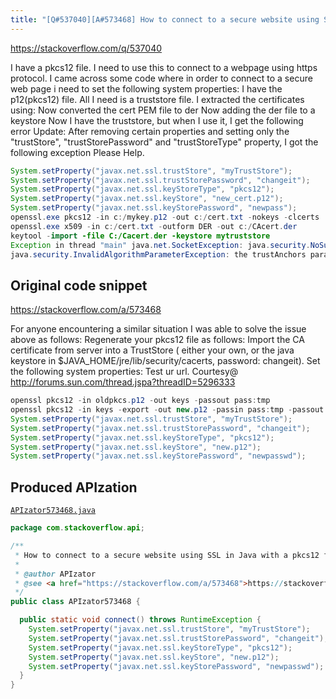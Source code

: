 ```yaml
---
title: "[Q#537040][A#573468] How to connect to a secure website using SSL in Java with a pkcs12 file?"
---
```


https://stackoverflow.com/q/537040

I have a pkcs12 file. I need to use this to connect to a webpage using https protocol. I came across some code where in order to connect to a secure web page i need to set the following system properties:
I have the p12(pkcs12) file. All I need is a truststore file.
I extracted the certificates using:
Now converted the cert PEM file to der
Now adding the der file to a keystore
Now I have the truststore, but when I use it, I get the following error
Update:
 After removing certain properties and setting only the "trustStore", "trustStorePassword" and "trustStoreType" property, I got the following exception
Please Help.


```java
System.setProperty("javax.net.ssl.trustStore", "myTrustStore");
System.setProperty("javax.net.ssl.trustStorePassword", "changeit");
System.setProperty("javax.net.ssl.keyStoreType", "pkcs12");
System.setProperty("javax.net.ssl.keyStore", "new_cert.p12");
System.setProperty("javax.net.ssl.keyStorePassword", "newpass");
openssl.exe pkcs12 -in c:/mykey.p12 -out c:/cert.txt -nokeys -clcerts
openssl.exe x509 -in c:/cert.txt -outform DER -out c:/CAcert.der
keytool -import -file C:/Cacert.der -keystore mytruststore
Exception in thread "main" java.net.SocketException: java.security.NoSuchAlgorithmException: Error constructing implementation (algorithm: Default, provider: SunJSSE, class: com.sun.net.ssl.internal.ssl.DefaultSSLContextImpl)
java.security.InvalidAlgorithmParameterException: the trustAnchors parameter must be non-empty
```


## Original code snippet

https://stackoverflow.com/a/573468

For anyone encountering a similar situation I was able to solve the issue above as follows:
Regenerate your pkcs12 file as follows:
Import the CA certificate from server into a TrustStore ( either your own, or the java keystore in $JAVA_HOME/jre/lib/security/cacerts, password: changeit).
Set the following system properties:
Test ur url.
Courtesy@ http://forums.sun.com/thread.jspa?threadID=5296333

```java
openssl pkcs12 -in oldpkcs.p12 -out keys -passout pass:tmp
openssl pkcs12 -in keys -export -out new.p12 -passin pass:tmp -passout pass:newpasswd
System.setProperty("javax.net.ssl.trustStore", "myTrustStore");
System.setProperty("javax.net.ssl.trustStorePassword", "changeit");
System.setProperty("javax.net.ssl.keyStoreType", "pkcs12");
System.setProperty("javax.net.ssl.keyStore", "new.p12");
System.setProperty("javax.net.ssl.keyStorePassword", "newpasswd");
```

## Produced APIzation

[`APIzator573468.java`](/data/search/java/APIzator573468.java)

```java
package com.stackoverflow.api;

/**
 * How to connect to a secure website using SSL in Java with a pkcs12 file?
 *
 * @author APIzator
 * @see <a href="https://stackoverflow.com/a/573468">https://stackoverflow.com/a/573468</a>
 */
public class APIzator573468 {

  public static void connect() throws RuntimeException {
    System.setProperty("javax.net.ssl.trustStore", "myTrustStore");
    System.setProperty("javax.net.ssl.trustStorePassword", "changeit");
    System.setProperty("javax.net.ssl.keyStoreType", "pkcs12");
    System.setProperty("javax.net.ssl.keyStore", "new.p12");
    System.setProperty("javax.net.ssl.keyStorePassword", "newpasswd");
  }
}
```